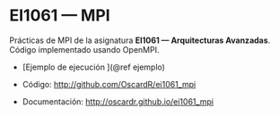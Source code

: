 EI1061 — MPI
===================

Prácticas de MPI de la asignatura **EI1061 — Arquitecturas Avanzadas**. Código implementado usando OpenMPI.

* [Ejemplo de ejecución ](@ref ejemplo)

* Código: http://github.com/OscardR/ei1061_mpi

* Documentación: http://oscardr.github.io/ei1061_mpi